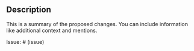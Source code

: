 ## Description

This is a summary of the proposed changes. You can include information like additional context and mentions.

Issue: # (issue)
